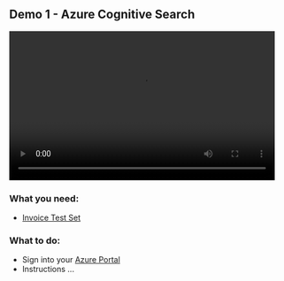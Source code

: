 ## Demo 1 - Azure Cognitive Search

<video width="480" height="270" controls>
  <source src="https://globaleventcdn.blob.core.windows.net/assets/aiml/aiml10/videos/Demo1.mp4" type="video/mp4">
Your browser does not support the video tag.
</video>

### What you need:
- [Invoice Test Set](https://globaleventcdn.blob.core.windows.net/assets/aiml/aiml10/data/test.zip)

### What to do:

* Sign into your [Azure Portal](https://azure.microsoft.com/en-gb/?WT.mc_id=msignitethetour2019-github-aiml10) 
* Instructions ...

